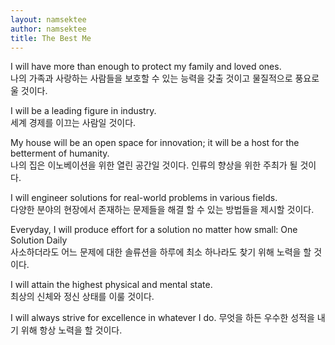 ```yaml
---
layout: namsektee
author: namsektee
title: The Best Me
---
```


I will have more than enough to protect my family and loved ones.  
나의 가족과 사랑하는 사람들을 보호할 수 있는 능력을 갖출 것이고 물질적으로 풍요로울 것이다. 

I will be a leading figure in industry.  
세계 경제를 이끄는 사람일 것이다. 

My house will be an open space for innovation; it will be a host for the betterment of humanity.  
나의 집은 이노베이션을 위한 열린 공간일 것이다. 인류의 향상을 위한 주최가 될 것이다. 

I will engineer solutions for real-world problems in various fields.  
다양한 분야의 현장에서 존재하는 문제들을 해결 할 수 있는 방법들을 제시할 것이다. 

Everyday, I will produce effort for a solution no matter how small: One Solution Daily  
사소하더라도 어느 문제에 대한 솔류션을 하루에 최소 하나라도 찾기 위해 노력을 할 것이다.  

I will attain the highest physical and mental state.  
최상의 신체와 정신 상태를 이룰 것이다. 

I will always strive for excellence in whatever I do. 
무엇을 하든 우수한 성적을 내기 위해 항상 노력을 할 것이다. 